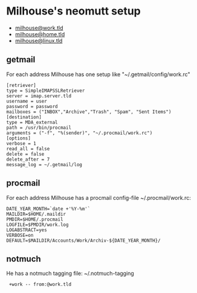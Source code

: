 # Milhouse's neomutt setup

* milhouse@work.tld
* milhouse@home.tld
* milhouse@linux.tld

## getmail

For each address Milhouse has one setup like "~/.getmail/config/work.rc"

    [retriever]
    type = SimpleIMAPSSLRetriever
    server = imap.server.tld
    username = user
    password = password
    mailboxes = ("INBOX","Archive","Trash", "Spam", "Sent Items")
    [destination]
    type = MDA_external
    path = /usr/bin/procmail
    arguments = ("-f", "%(sender)", "~/.procmail/work.rc")
    [options]
    verbose = 1
    read_all = false
    delete = false
    delete_after = 7
    message_log = ~/.getmail/log

## procmail

For each address Milhouse has a procmail config-file ~/.procmail/work.rc: 

    DATE_YEAR_MONTH=`date +'%Y-%m'`
    MAILDIR=$HOME/.maildir
    PMDIR=$HOME/.procmail
    LOGFILE=$PMDIR/work.log
    LOGABSTRACT=yes
    VERBOSE=on
    DEFAULT=$MAILDIR/Accounts/Work/Archiv-${DATE_YEAR_MONTH}/
    
    
## notmuch
He has a notmuch tagging file: ~/.notmuch-tagging

     +work -- from:@work.tld


